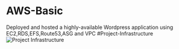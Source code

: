 # AWS-Basic
Deployed and hosted a highly-available Wordpress application using EC2,RDS,EFS,Route53,ASG and VPC
#Project-Infrastructure
![Project Infrastructure](https://docs.aws.amazon.com/images/whitepapers/latest/best-practices-wordpress/images/image4.png)
